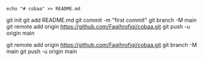     echo "# cobaa" >> README.md
git init
git add README.md
git commit -m "first commit"
git branch -M main
git remote add origin https://github.com/Faqihrofiqi/cobaa.git
git push -u origin main



git remote add origin https://github.com/Faqihrofiqi/cobaa.git
git branch -M main
git push -u origin main